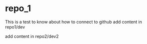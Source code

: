 # repo_1
This is a test 
to know about how to connect to github
add content in repo1/dev

add content in repo2/dev2